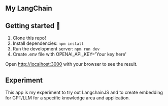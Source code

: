 ## My LangChain

## Getting started 🚀

1. Clone this repo!
2. Install dependencies: `npm install`
3. Run the development server: `npm run dev`
4. Create .env file with OPENAI_API_KEY='Your key here'

Open [http://localhost:3000](http://localhost:3000) with your browser to see the result.

## Experiment

This app is my experiment to try out LangchainJS and to create embedding for GPT/LLM for a specific knowledge area and application.
